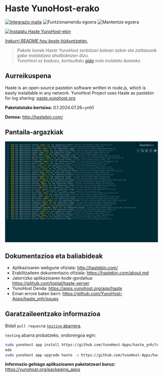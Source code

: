 <!--
Ohart ongi: README hau automatikoki sortu da <https://github.com/YunoHost/apps/tree/master/tools/readme_generator>ri esker
EZ editatu eskuz.
-->

# Haste YunoHost-erako

[![Integrazio maila](https://dash.yunohost.org/integration/haste.svg)](https://ci-apps.yunohost.org/ci/apps/haste/) ![Funtzionamendu egoera](https://ci-apps.yunohost.org/ci/badges/haste.status.svg) ![Mantentze egoera](https://ci-apps.yunohost.org/ci/badges/haste.maintain.svg)

[![Instalatu Haste YunoHost-ekin](https://install-app.yunohost.org/install-with-yunohost.svg)](https://install-app.yunohost.org/?app=haste)

*[Irakurri README hau beste hizkuntzatan.](./ALL_README.md)*

> *Pakete honek Haste YunoHost zerbitzari batean azkar eta zailtasunik gabe instalatzea ahalbidetzen dizu.*  
> *YunoHost ez baduzu, kontsultatu [gida](https://yunohost.org/install) nola instalatu ikasteko.*

## Aurreikuspena

Haste is an open-source pastebin software written in node.js, which is easily installable in any network. YunoHost Project uses Haste as pastebin for log sharing: [paste.yunohost.org](https://paste.yunohost.org/)


**Paketatutako bertsioa:** 0.1.2024.07.26~ynh1

**Demoa:** <http://hastebin.com/>

## Pantaila-argazkiak

![Haste(r)en pantaila-argazkia](./doc/screenshots/screenshot.png)

## Dokumentazioa eta baliabideak

- Aplikazioaren webgune ofiziala: <http://hastebin.com/>
- Erabiltzaileen dokumentazio ofiziala: <https://hastebin.com/about.md>
- Jatorrizko aplikazioaren kode-gordailua: <https://github.com/toptal/haste-server>
- YunoHost Denda: <https://apps.yunohost.org/app/haste>
- Eman errore baten berri: <https://github.com/YunoHost-Apps/haste_ynh/issues>

## Garatzaileentzako informazioa

Bidali `pull request`a [`testing` abarrera](https://github.com/YunoHost-Apps/haste_ynh/tree/testing).

`testing` abarra probatzeko, ondorengoa egin:

```bash
sudo yunohost app install https://github.com/YunoHost-Apps/haste_ynh/tree/testing --debug
edo
sudo yunohost app upgrade haste -u https://github.com/YunoHost-Apps/haste_ynh/tree/testing --debug
```

**Informazio gehiago aplikazioaren paketatzeari buruz:** <https://yunohost.org/packaging_apps>
